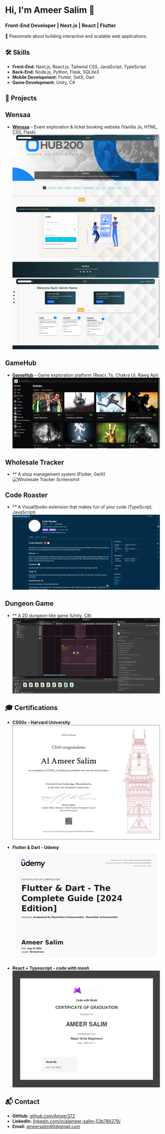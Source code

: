 # Hi, I'm Ameer Salim 👋  
### Front-End Developer | Next.js | React | Flutter  

🚀 Passionate about building interactive and scalable web applications.  

## 🛠 Skills  
- **Front-End:** Next.js, React.js, Tailwind CSS, JavaScript, TypeScript
- **Back-End:** Node.js, Python, Flask, SQLite3
- **Mobile Development:** Flutter, GetX, Dart
- **Game Development:** Unity, C#

## 📌 Projects  
## Wensaa
- **[Wensaa](https://wensaa-897b68222926.herokuapp.com/)** – Event exploration & ticket booking website (Vanilla Js, HTML, CSS, Flask)
  ![Wensaa Screenshot](images/wensaa_home.PNG)
  ![Wensaa Screenshot](images/wensaa_auth.PNG)
  ![Wensaa Screenshot](images/wensaa_dash.PNG)

## GameHub
- **[GameHub](https://game-hub-git-dev-alameer-salims-projects.vercel.app/)** – Game exploration platform (Reacr, Ts, Chakra Ui, Rawg Api)
   ![GameHub Screenshot](images/gamehub_home.PNG)
  
## Wholesale Tracker
- ** A shop management system (Flutter, GetX)
   ![Wholesale Tracker Screenshot](images/wholesale.jpg)

## Code Roaster
- ** A VisualStudio extension that makes fun of your code (TypeScript, JavaScript)
  ![CodeRoaster Screenshot](images/coderoaster_ext.PNG)

## Dungeon Game
- ** A 2D dungeon-like game (Unity, C#)
  ![Dungeon Game Screenshot](images/dungeon_home.PNG)


## 🎓 Certifications
- **CS50x – Harvard University**  
  ![CS50 Certificate](images/CS50x.png)
  
- **Flutter & Dart - Udemy**  
  ![Flutter Certificate](https://github.com/Ameer372/Ameer372/blob/main/images/Udemy%20Flutter%20%26%20Dart%20course%20certificate.png)

- **React + Typescript - code with mosh**
  ![React + Typescript Certificate](https://github.com/Ameer372/Ameer372/blob/main/images/certificate-of-completion-for-react-18-for-beginners.PNG)
  
## 📬 Contact  
- **GitHub:** [github.com/Ameer372](https://github.com/Ameer372)  
- **LinkedIn:** [linkedin.com/in/alameer-salim-53b786279/](https://www.linkedin.com/in/alameer-salim-53b786279/)  
- **Email:** ameersalim80@gmail.com 
